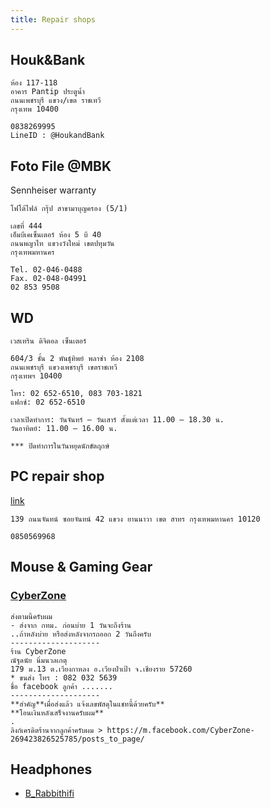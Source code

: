 ```yaml
---
title: Repair shops
---
```


## Houk&Bank

```
ห้อง 117-118
อาคาร Pantip ประตูนํ้า
ถนนเพชรบุรี แขวง/เขต ราชเทวี
กรุงเทพ 10400

0838269995
LineID : @HoukandBank
```

## Foto File @MBK

Sennheiser warranty

```
โฟโต้ไฟล์ กรุ๊ป สาขามาบุญครอง (5/1)

เลขที่ 444
เอ็มบีเคเซ็นเตอร์ ห้อง 5 บี 40
ถนนพญาไท แขวงวังใหม่ เขตปทุมวัน
กรุงเทพมหานคร

Tel. 02-046-0488
Fax. 02-048-04991
02 853 9508
```

## WD

```
เวสเทริน ดิจิตอล เซ็นเตอร์

604/3 ชั้น 2 พันธุ์ทิพย์ พลาซ่า ห้อง 2108
ถนนเพชรบุรี แขวงเพชรบุรี เขตราชเทวี
กรุงเทพฯ 10400

โทร: 02 652-6510, 083 703-1821
แฟกซ์: 02 652-6510

เวลาเปิดทำการ: วันจันทร์ – วันเสาร์ ตั้งแต่เวลา 11.00 – 18.30 น.
วันอาทิตย์: 11.00 – 16.00 น.

*** ปิดทำการในวันหยุดนักขัตฤกษ์
```

## PC repair shop

[link](https://www.google.com/maps/place/%E0%B8%A3%E0%B9%89%E0%B8%B2%E0%B8%99%E0%B8%8B%E0%B9%88%E0%B8%AD%E0%B8%A1%E0%B8%84%E0%B8%AD%E0%B8%A1%E0%B8%9E%E0%B8%B4%E0%B8%A7%E0%B9%80%E0%B8%95%E0%B8%AD%E0%B8%A3%E0%B9%8C/@13.710614,100.5066403,15z/data=!4m9!1m2!2m1!1z4LiL4LmI4Lit4Lih4LiE4Lit4Lih!3m5!1s0x30e298b7af0e1189:0x39b4795a2703380!8m2!3d13.710614!4d100.515395!15sChXguIvguYjguK3guKHguITguK3guKGSARdjb21wdXRlcl9yZXBhaXJfc2VydmljZQ)

```
139 ถนนจันทน์ ซอยจันทน์ 42 แขวง ยานนาวา เขต สาทร กรุงเทพมหานคร 10120

0850569968
```

## Mouse & Gaming Gear

### [CyberZone](https://www.facebook.com/CyberZone-269423826525785/)

```
ส่งตามนี้ครับผม
- ส่งจาก กทม. ก่อนบ่าย 1 วันจะถึงร้าน
..ถ้าหลังบ่าย หรือส่งหลังจากรถออก 2 วันถึงครับ
--------------------
ร้าน CyberZone
ณัฐดนัย นิ่มนวลเกตุ
179 ม.13 ต.เวียงกาหลง อ.เวียงป่าเป้า จ.เชียงราย 57260
* ขนส่ง โทร : 082 032 5639
ชื่อ facebook ลูกค้า .......
--------------------
**สำคัญ**เมื่อส่งแล้ว แจ้งเลขพัสดุในแชทนี้ด้วยครับ**
**โอนเงินหลังเสร็จงานครับผม**
.
ลิงก์เครดิตร้านจากลูกค้าครับผม > https://m.facebook.com/CyberZone-269423826525785/posts_to_page/
```

## Headphones

- [B_Rabbithifi](https://www.facebook.com/B.RabbitHiEnd/)
